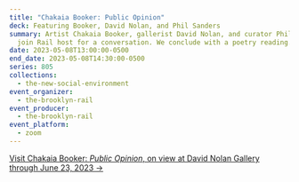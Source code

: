 ```yaml
---
title: "Chakaia Booker: Public Opinion"
deck: Featuring Booker, David Nolan, and Phil Sanders
summary: Artist Chakaia Booker, gallerist David Nolan, and curator Phil Sanders
  join Rail host for a conversation. We conclude with a poetry reading.
date: 2023-05-08T13:00:00-0500
end_date: 2023-05-08T14:30:00-0500
series: 805
collections:
  - the-new-social-environment
event_organizer:
  - the-brooklyn-rail
event_producer:
  - the-brooklyn-rail
event_platform:
  - zoom
---
```

[V﻿isit Chakaia Booker: *Public Opinion*, on view at David Nolan Gallery through June 23, 2023 →](https://www.davidnolangallery.com/exhibitions/chakaia-booker-public-opinion)